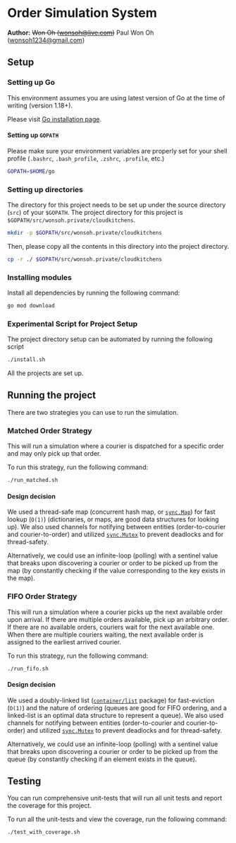 # Order Simulation System
**Author:** ~~Won Oh (wonsoh@live.com)~~ Paul Won Oh (wonsoh1234@gmail.com)
## Setup
### Setting up Go
This environment assumes you are using latest version of Go at the time of writing (version 1.18+).

Please visit [Go installation page](https://go.dev/doc/install).

#### Setting up `GOPATH`
Please make sure your environment variables are properly set for your shell profile (`.bashrc`, `.bash_profile`, `.zshrc`, `.profile`, etc.)
```sh
GOPATH=$HOME/go
```

### Setting up directories
The directory for this project needs to be set up under the source directory (`src`) of your `$GOPATH`. The project directory for this project is `$GOPATH/src/wonsoh.private/cloudkitchens`.
```sh
mkdir -p $GOPATH/src/wonsoh.private/cloudkitchens
```

Then, please copy all the contents in this directory into the project directory.
```sh
cp -r ./ $GOPATH/src/wonsoh.private/cloudkitchens
```

### Installing modules
Install all dependencies by running the following command:
```sh
go mod download
```

### Experimental Script for Project Setup
The project directory setup can be automated by running the following script
```sh
./install.sh
```

All the projects are set up.

## Running the project
There are two strategies you can use to run the simulation.
### Matched Order Strategy
This will run a simulation where a courier is dispatched for a specific order and may only pick up that order.

To run this strategy, run the following command:
```sh
./run_matched.sh
```

#### Design decision
We used a thread-safe map (concurrent hash map, or [`sync.Map`](https://pkg.go.dev/sync#Map)) for fast lookup (`O(1)`) (dictionaries, or maps, are good data structures for looking up). We also used channels for notifying between entities (order-to-courier and courier-to-order) and utilized [`sync.Mutex`](https://pkg.go.dev/sync#Mutex) to prevent deadlocks and for thread-safety.

Alternatively, we could use an infinite-loop (polling) with a sentinel value that breaks upon discovering a courier or order to be picked up from the map (by constantly checking if the value corresponding to the key exists in the map).

### FIFO Order Strategy
This will run a simulation where a courier picks up the next available order upon arrival. If there are multiple orders available, pick up an arbitrary order. If there are no available orders, couriers wait for the next available one. When there are multiple couriers waiting, the next available order is assigned to the earliest arrived courier.

To run this strategy, run the following command:
```sh
./run_fifo.sh
```

#### Design decision
We used a doubly-linked list ([`container/list`](https://pkg.go.dev/container/list) package) for fast-eviction (`O(1)`) and the nature of ordering (queues are good for FIFO ordering, and a linked-list is an optimal data structure to represent a queue). We also used channels for notifying between entities (order-to-courier and courier-to-order) and utilized [`sync.Mutex`](https://pkg.go.dev/sync#Mutex) to prevent deadlocks and for thread-safety.

Alternatively, we could use an infinite-loop (polling) with a sentinel value that breaks upon discovering a courier or order to be picked up from the queue (by constantly checking if an element exists in the queue).

## Testing
You can run comprehensive unit-tests that will run all unit tests and report the coverage for this project.

To run all the unit-tests and view the coverage, run the following command:
```sh
./test_with_coverage.sh
```
